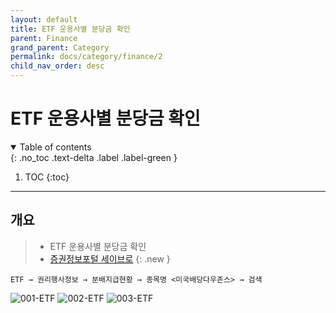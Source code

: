 ```yaml
---
layout: default
title: ETF 운용사별 분당금 확인
parent: Finance
grand_parent: Category
permalink: docs/category/finance/2
child_nav_order: desc
---
```


# ETF 운용사별 분당금 확인

<details open markdown="block">
  <summary>
    Table of contents
  </summary>
  {: .no_toc .text-delta .label .label-green }
  
1. TOC
{:toc}

</details>

---

## 개요

> - ETF 운용사별 분당금 확인
> - [증권정보포털 세이브로](https://seibro.or.kr)
{: .new }

`ETF → 권리행사정보 → 분배지급현황 → 종목명 <미국배당다우존스> → 검색`

![001-ETF](https://github.com/heaths2/heaths2.github.io/assets/36792594/f11a3b96-0058-4b0e-a0f2-9e93c9977722)
![002-ETF](https://github.com/heaths2/heaths2.github.io/assets/36792594/a7a7f700-3b6c-4e16-8879-149713562bcd)
![003-ETF](https://github.com/heaths2/heaths2.github.io/assets/36792594/40db4012-4971-431d-a5f5-7b75c86d386b)
